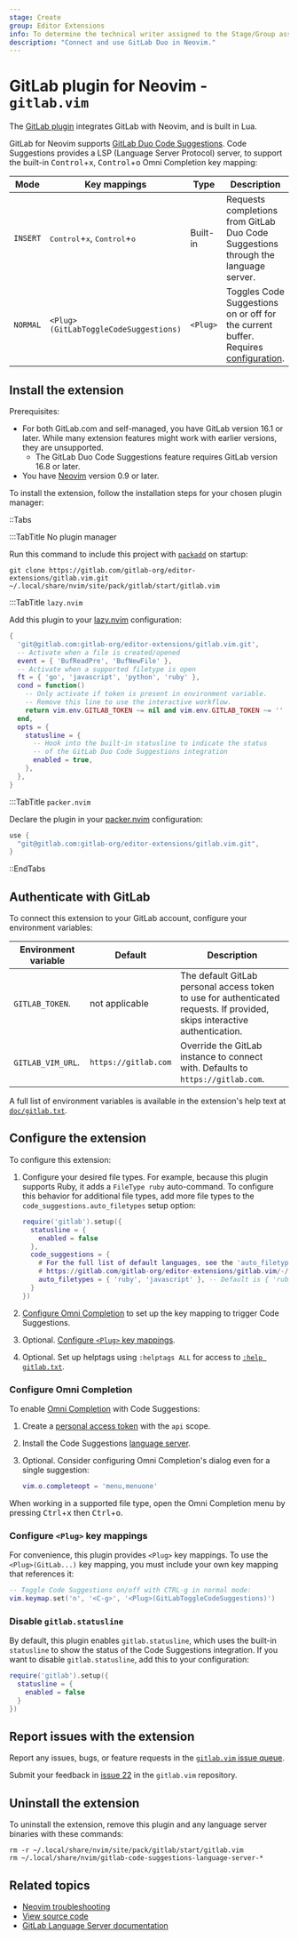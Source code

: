 ```yaml
---
stage: Create
group: Editor Extensions
info: To determine the technical writer assigned to the Stage/Group associated with this page, see https://handbook.gitlab.com/handbook/product/ux/technical-writing/#assignments
description: "Connect and use GitLab Duo in Neovim."
---
```


# GitLab plugin for Neovim - `gitlab.vim`

The [GitLab plugin](https://gitlab.com/gitlab-org/editor-extensions/gitlab.vim)
integrates GitLab with Neovim, and is built in Lua.

GitLab for Neovim supports [GitLab Duo Code Suggestions](../../user/project/repository/code_suggestions/index.md).
Code Suggestions provides a LSP (Language Server Protocol) server, to support the built-in
<kbd>Control</kbd>+<kbd>x</kbd>, <kbd>Control</kbd>+<kbd>o</kbd> Omni Completion key mapping:

| Mode     | Key mappings                          | Type      | Description |
|----------|---------------------------------------|-----------|-------------|
| `INSERT` | <kbd>Control</kbd>+<kbd>x</kbd>, <kbd>Control</kbd>+<kbd>o</kbd> | Built-in | Requests completions from GitLab Duo Code Suggestions through the language server. |
| `NORMAL` | `<Plug>(GitLabToggleCodeSuggestions)` | `<Plug>`  | Toggles Code Suggestions on or off for the current buffer. Requires [configuration](#configure-plug-key-mappings). |

## Install the extension

Prerequisites:

- For both GitLab.com and self-managed, you have GitLab version 16.1 or later.
  While many extension features might work with earlier versions, they are unsupported.
  - The GitLab Duo Code Suggestions feature requires GitLab version 16.8 or later.
- You have [Neovim](https://neovim.io/) version 0.9 or later.

To install the extension, follow the installation steps for your chosen plugin manager:

::Tabs

:::TabTitle No plugin manager

Run this command to include this project with
[`packadd`](https://neovim.io/doc/user/repeat.html#%3Apackadd) on startup:

```shell
git clone https://gitlab.com/gitlab-org/editor-extensions/gitlab.vim.git ~/.local/share/nvim/site/pack/gitlab/start/gitlab.vim
```

:::TabTitle `lazy.nvim`

Add this plugin to your [lazy.nvim](https://github.com/folke/lazy.nvim) configuration:

```lua
{
  'git@gitlab.com:gitlab-org/editor-extensions/gitlab.vim.git',
  -- Activate when a file is created/opened
  event = { 'BufReadPre', 'BufNewFile' },
  -- Activate when a supported filetype is open
  ft = { 'go', 'javascript', 'python', 'ruby' },
  cond = function()
    -- Only activate if token is present in environment variable.
    -- Remove this line to use the interactive workflow.
    return vim.env.GITLAB_TOKEN ~= nil and vim.env.GITLAB_TOKEN ~= ''
  end,
  opts = {
    statusline = {
      -- Hook into the built-in statusline to indicate the status
      -- of the GitLab Duo Code Suggestions integration
      enabled = true,
    },
  },
}
```

:::TabTitle `packer.nvim`

Declare the plugin in your [packer.nvim](https://github.com/wbthomason/packer.nvim) configuration:

```lua
use {
  "git@gitlab.com:gitlab-org/editor-extensions/gitlab.vim.git",
}
```

::EndTabs

## Authenticate with GitLab

To connect this extension to your GitLab account, configure your environment variables:

| Environment variable | Default              | Description |
|----------------------|----------------------|-------------|
| `GITLAB_TOKEN`.      | not applicable       | The default GitLab personal access token to use for authenticated requests. If provided, skips interactive authentication. |
| `GITLAB_VIM_URL`.    | `https://gitlab.com` | Override the GitLab instance to connect with. Defaults to `https://gitlab.com`. |

A full list of environment variables is available in the extension's help text at
[`doc/gitlab.txt`](https://gitlab.com/gitlab-org/editor-extensions/gitlab.vim/-/blob/main/doc/gitlab.txt).

## Configure the extension

To configure this extension:

1. Configure your desired file types. For example, because this plugin supports Ruby, it adds a `FileType ruby` auto-command.
   To configure this behavior for additional file types, add more file types to the `code_suggestions.auto_filetypes` setup option:

   ```lua
   require('gitlab').setup({
     statusline = {
       enabled = false
     },
     code_suggestions = {
       # For the full list of default languages, see the 'auto_filetypes' array in
       # https://gitlab.com/gitlab-org/editor-extensions/gitlab.vim/-/blob/main/lua/gitlab/config/defaults.lua
       auto_filetypes = { 'ruby', 'javascript' }, -- Default is { 'ruby' }
     }
   })
   ```

1. [Configure Omni Completion](#configure-omni-completion) to set up the key mapping to trigger Code Suggestions.
1. Optional. [Configure `<Plug>` key mappings](#configure-plug-key-mappings).
1. Optional. Set up helptags using `:helptags ALL` for access to
   [`:help gitlab.txt`](https://gitlab.com/gitlab-org/editor-extensions/gitlab.vim/-/blob/main/doc/gitlab.txt).

### Configure Omni Completion

To enable [Omni Completion](https://neovim.io/doc/user/insert.html#compl-omni-filetypes)
with Code Suggestions:

1. Create a [personal access token](../../user/profile/personal_access_tokens.md#create-a-personal-access-token) with the `api` scope.
1. Install the Code Suggestions [language server](https://gitlab.com/gitlab-org/editor-extensions/gitlab-lsp).
1. Optional. Consider configuring Omni Completion's dialog even for a single suggestion:

   ```lua
   vim.o.completeopt = 'menu,menuone'
   ```

When working in a supported file type, open the Omni Completion menu by pressing <kbd>Ctrl</kbd>+<kbd>x</kbd>
then <kbd>Ctrl</kbd>+<kbd>o</kbd>.

### Configure `<Plug>` key mappings

For convenience, this plugin provides `<Plug>` key mappings. To use the `<Plug>(GitLab...)` key mapping,
you must include your own key mapping that references it:

```lua
-- Toggle Code Suggestions on/off with CTRL-g in normal mode:
vim.keymap.set('n', '<C-g>', '<Plug>(GitLabToggleCodeSuggestions)')
```

### Disable `gitlab.statusline`

By default, this plugin enables `gitlab.statusline`, which uses the built-in `statusline`
to show the status of the Code Suggestions integration. If you want to disable `gitlab.statusline`,
add this to your configuration:

```lua
require('gitlab').setup({
  statusline = {
    enabled = false
  }
})
```

## Report issues with the extension

Report any issues, bugs, or feature requests in the
[`gitlab.vim` issue queue](https://gitlab.com/gitlab-org/editor-extensions/gitlab.vim/-/issues).

Submit your feedback in [issue 22](https://gitlab.com/gitlab-org/editor-extensions/gitlab.vim/-/issues/22)
in the `gitlab.vim` repository.

## Uninstall the extension

To uninstall the extension, remove this plugin and any language server binaries with these commands:

```shell
rm -r ~/.local/share/nvim/site/pack/gitlab/start/gitlab.vim
rm ~/.local/share/nvim/gitlab-code-suggestions-language-server-*
```

## Related topics

- [Neovim troubleshooting](neovim_troubleshooting.md)
- [View source code](https://gitlab.com/gitlab-org/editor-extensions/gitlab.vim)
- [GitLab Language Server documentation](../language_server/index.md)
